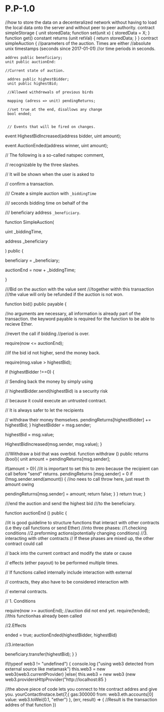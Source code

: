 # P.P-1.0
//how to store the data on a decenteralized network without having to load the local data onto the server and without peer to peer authority.
contract simpleStorage  {
 unit storedData;
 function set(unit x) {
 storedData = X;
  }
  function get() constant returns (unit retVal) {
  return storedData;
      }
    }
    contract simpleAuction  {
    //parameters of the auction. Times are either
    //absolute unix timestamps (seconds since 2017-01-01)
    //or time periods in seconds.
    
    addres public beneficiary;
    unit public auctionEnd:
    
    //Current state of auction.
     
     addres public highestBidder;
     unit public highestBid;
     
     //Allowed withdrewals of previous birds
     
     mapping (adress => unit) pendingReturns;
     
     //set true at the end, disallows any change
     bool ended;
     
     
     // Events that will be fired on changes.

event HighestBidIncreased(address bidder, uint amount);

event AuctionEnded(address winner, uint amount);



// The following is a so-called natspec comment,

// recognizable by the three slashes.

// It will be shown when the user is asked to

// confirm a transaction.



/// Create a simple auction with `_biddingTime`

/// seconds bidding time on behalf of the

/// beneficiary address `_beneficiary`.

function SimpleAuction(

uint _biddingTime,

address _beneficiary

) public {

beneficiary = _beneficiary;

auctionEnd = now + _biddingTime;

}

///Bid on the auction with the value sent
///together withh this transaction
///the value will only be refunded if the auction is not won.

function bid() public payable {

//no arguments are necessary, all information is already part of the transaction. the keyword payable is required for the function to be able to recieve Ether.

//revert the call if bidding
//period is over.

require(now <= auctionEnd);

//if the bid id not higher, send the money back.

require(msg.value > highestBid);

if  (highestBidder !==0) {


// Sending back the money by simply using

// highestBidder.send(highestBid) is a security risk

// because it could execute an untrusted contract.

// It is always safer to let the recipients

// withdraw their money themselves.
pendingReturns[highestBidder] += highestBid;
}
highestBidder = msg.sender;

highestBid = msg.value;

HighestBidIncreased(msg.sender, msg.value);
}

///Withdraw a bid that was overbid.
function withdraw () public returns (bool){
unit amount = pendingReturns[msg.sender];

if(amount > 0){
//it is important to set this to zero because the recipient can call before "send" returns.
pendingReturns [msg.sender] = 0
if (!msg.sender.send(amount)) {
//no nees to call throw here, just reset th amount owing

pendingReturns[msg.sender] = amount;
return false;
}
}
return true;
}

///end the auction and send the highest bid
///to the beneficiary.

function auctionEnd () public {

//it is good guideline to structure functions that interact with other contracts (i.e they call functions or send Ether)
//into three phases:
//1.checking conditions
//2.preforming actions(potentially changing conditions)
//3. interacting with other contracts
// If these phases are mixed up, the other contract could call

// back into the current contract and modify the state or cause

// effects (ether payout) to be performed multiple times.

// If functions called internally include interaction with external

// contracts, they also have to be considered interaction with

// external contracts.



// 1. Conditions

require(now >= auctionEnd); //auction did not end yet. 
require(!ended); //this functionhas already been called

//2.Effects

ended = true;
auctionEnded(highestBidder, highestBid)

//3.interaction

beneficiary.transfer(highestBid);
}
}





if(typeof web3 != "undefined")  {
console.log ("using web3 detected from external source like metamask")
this.web3 = new web3(web3.currentProvider)
}else{
this.web3 = new web3 (new web3.providersHttpProvider("http://localhost:85
}




//the above piece of code lets you connect to hte contract addres and give you.
yourContactInstace.bet(7,{
gas:300000
from: web3.eth.accounts[0]
value: web3.toWei(0.1, "ether")
}, (err, result) => {
//Result is the transaction addres of that function
})
